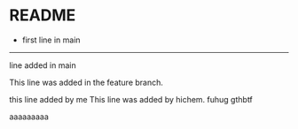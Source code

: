 # README
- first line in main
 ---
 line added in main
 
 This line was added in the feature branch.

this line added by me
This line was added by hichem.
fuhug
gthbtf

aaaaaaaaa

